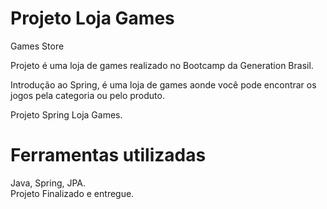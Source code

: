 # Projeto Loja Games

Games Store

Projeto é uma loja de games realizado no Bootcamp da Generation Brasil.

Introdução ao Spring, é uma loja de games aonde você pode encontrar os jogos pela categoria ou pelo produto.

Projeto Spring Loja Games.

<h1> Ferramentas utilizadas </h1>
Java, Spring, JPA.



<br>
Projeto Finalizado e entregue.
